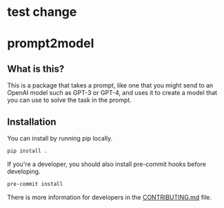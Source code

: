 # test change

# prompt2model

## What is this?

This is a package that takes a prompt, like one that you might send to an OpenAI model such as GPT-3 or GPT-4, and uses it to create a model that you can use to solve the task in the prompt.

## Installation

You can install by running pip locally.

```bash
pip install .
```

If you're a developer, you should also install pre-commit hooks before developing.

```bash
pre-commit install
```

There is more information for developers in the [CONTRIBUTING.md](CONTRIBUTING.md) file.
